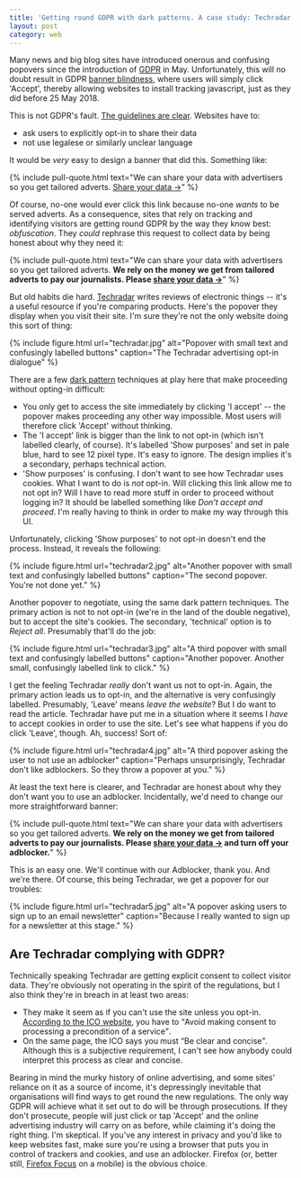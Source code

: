 ```yaml
---
title: 'Getting round GDPR with dark patterns. A case study: Techradar'
layout: post
category: web
---
```


Many news and big blog sites have introduced onerous and confusing popovers since the introduction of [GDPR](https://ico.org.uk/for-organisations/guide-to-the-general-data-protection-regulation-gdpr/) in May. Unfortunately, this will no doubt result in GDPR [banner blindness](https://www.nngroup.com/articles/banner-blindness-old-and-new-findings/), where users will simply click 'Accept', thereby allowing websites to install tracking javascript, just as they did before 25 May 2018.

This is not GDPR's fault. [The guidelines are clear](https://ico.org.uk/for-organisations/guide-to-the-general-data-protection-regulation-gdpr/lawful-basis-for-processing/consent/). Websites have to:

- ask users to explicitly opt-in to share their data
- not use legalese or similarly unclear language

It would be _very_ easy to design a banner that did this. Something like:

{% include pull-quote.html text="We can share your data with advertisers so you get tailored adverts. <a href='#'>Share your data &rarr;</a>" %}

Of course, no-one would ever click this link because no-one _wants_ to be served adverts. As a consequence, sites that rely on tracking and identifying visitors are getting round GDPR by the way they know best: <i>obfuscation</i>. They _could_ rephrase this request to collect data by being honest about why they need it:

{% include pull-quote.html text="We can share your data with advertisers so you get tailored adverts. <strong>We rely on the money we get from tailored adverts to pay our journalists. Please <a href='#'>share your data &rarr;</a></strong>" %}

But old habits die hard. [Techradar](https://www.techradar.com/uk) writes reviews of electronic things -- it's a useful resource if you're comparing products. Here's the popover they display when you visit their site. I'm sure they're not the only website doing this sort of thing:

{% include figure.html url="techradar.jpg" alt="Popover with small text and confusingly labelled buttons" caption="The Techradar advertising opt-in dialogue" %}

There are a few [dark pattern](https://darkpatterns.org/) techniques at play here that make proceeding without opting-in difficult:

- You only get to access the site immediately by clicking 'I accept' -- the popover makes proceeding any other way impossible. Most users will therefore click 'Accept' without thinking.
- The 'I accept' link is bigger than the link to not opt-in (which isn't labelled clearly, of course). It's labelled 'Show purposes' and set in pale blue, hard to see 12 pixel type. It's easy to ignore. The design implies it's a secondary, perhaps technical action.
- 'Show purposes' is confusing. I don't want to see how Techradar uses cookies. What I want to do is _not_ opt-in. Will clicking this link allow me to not opt in? Will I have to read more stuff in order to proceed without logging in? It should be labelled something like _Don't accept and proceed_. I'm really having to think in order to make my way through this UI.

Unfortunately, clicking 'Show purposes' to not opt-in doesn't end the process. Instead, it reveals the following:

{% include figure.html url="techradar2.jpg" alt="Another popover with small text and confusingly labelled buttons" caption="The second popover. You're not done yet." %}

Another popover to negotiate, using the same dark pattern techniques. The primary action is not to not opt-in (we're in the land of the double negative), but to accept the site's cookies. The secondary, 'technical' option is to _Reject all_. Presumably that'll do the job:

{% include figure.html url="techradar3.jpg" alt="A third popover with small text and confusingly labelled buttons" caption="Another popover. Another small, confusingly labelled link to click." %}

I get the feeling Techradar _really_ don't want us not to opt-in. Again, the primary action leads us to opt-in, and the alternative is very confusingly labelled. Presumably, 'Leave' means _leave the website_? But I do want to read the article. Techradar have put me in a situation where it seems I _have_ to accept cookies in order to use the site. Let's see what happens if you do click 'Leave', though. Ah, success! Sort of:

{% include figure.html url="techradar4.jpg" alt="A third popover asking the user to not use an adblocker" caption="Perhaps unsurprisingly, Techradar don't like adblockers. So they throw a popover at you." %}

At least the text here is clearer, and Techradar are honest about why they don't want you to use an adblocker. Incidentally, we'd need to change our more straightforward banner:

{% include pull-quote.html text="We can share your data with advertisers so you get tailored adverts. <strong>We rely on the money we get from tailored adverts to pay our journalists. Please <a href='#'>share your data &rarr;</a> and turn off your adblocker.</strong>" %}

This is an easy one. We'll continue with our Adblocker, thank you. And we're there. Of course, this being Techradar, we get a popover for our troubles:

{% include figure.html url="techradar5.jpg" alt="A popover asking users to sign up to an email newsletter" caption="Because I really wanted to sign up for a newsletter at this stage." %}

## Are Techradar complying with GDPR?

Technically speaking Techradar are getting explicit consent to collect visitor data. They're obviously not operating in the spirit of the regulations, but I also think they're in breach in at least two areas:

- They make it seem as if you can't use the site unless you opt-in. [According to the ICO website](https://ico.org.uk/for-organisations/guide-to-the-general-data-protection-regulation-gdpr/lawful-basis-for-processing/consent/), you have to <q>Avoid making consent to processing a precondition of a service</q>.
- On the same page, the ICO says you must <q>Be clear and concise</q>. Although this is a subjective requirement, I can't see how anybody could interpret this process as clear and concise.

Bearing in mind the murky history of online advertising, and some sites' reliance on it as a source of income, it's depressingly inevitable that organisations will find ways to get round the new regulations. The only way GDPR will achieve what it set out to do will be through prosecutions. If they don't prosecute, people will just click or tap 'Accept' and the online advertising industry will carry on as before, while claiming it's doing the right thing. I'm skeptical. If you've any interest in privacy and you'd like to keep websites fast, make sure you're using a browser that puts you in control of trackers and cookies, and use an adblocker. Firefox (or, better still, [Firefox Focus](https://www.mozilla.org/en-GB/firefox/mobile/) on a mobile) is the obvious choice.
